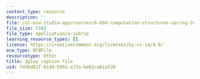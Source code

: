 ```yaml
---
content_type: resource
description: ''
file: /ol-ocw-studio-app/courses/6-004-computation-structures-spring-2017/7d36d81f61495091a73abe62ca61a539_dLeI7A7VezQ.vtt
file_size: 7345
file_type: application/x-subrip
learning_resource_types: []
license: https://creativecommons.org/licenses/by-nc-sa/4.0/
ocw_type: OCWFile
resourcetype: Other
title: 3play caption file
uid: 7d36d81f-6149-5091-a73a-be62ca61a539
---
```

